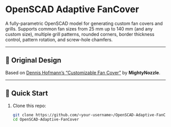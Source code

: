 # OpenSCAD Adaptive FanCover

A fully-parametric OpenSCAD model for generating custom fan covers and grills. Supports common fan sizes from 25 mm up to 140 mm (and any custom size), multiple grill patterns, rounded corners, border thickness control, pattern rotation, and screw-hole chamfers.

---

## 🔗 Original Design

Based on [Dennis Hofmann’s “Customizable Fan Cover”](https://www.thingiverse.com/thing:2802474) by **MightyNozzle**.

---

## 🚀 Quick Start

1. Clone this repo:  
   ```bash
   git clone https://github.com/<your-username>/OpenSCAD-Adaptive-FanCover.git
   cd OpenSCAD-Adaptive-FanCover
